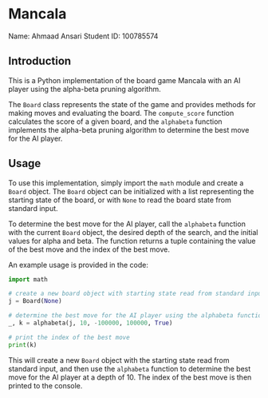 # Mancala
Name: Ahmaad Ansari 
Student ID: 100785574
## Introduction
This is a Python implementation of the board game Mancala with an AI player using the alpha-beta pruning algorithm.

The `Board` class represents the state of the game and provides methods for making moves and evaluating the board. The `compute_score` function calculates the score of a given board, and the `alphabeta` function implements the alpha-beta pruning algorithm to determine the best move for the AI player.

## Usage
To use this implementation, simply import the `math` module and create a `Board` object. The `Board` object can be initialized with a list representing the starting state of the board, or with `None` to read the board state from standard input.

To determine the best move for the AI player, call the `alphabeta` function with the current `Board` object, the desired depth of the search, and the initial values for alpha and beta. The function returns a tuple containing the value of the best move and the index of the best move.

An example usage is provided in the code:
```python
import math

# create a new board object with starting state read from standard input
j = Board(None)

# determine the best move for the AI player using the alphabeta function
_, k = alphabeta(j, 10, -100000, 100000, True)

# print the index of the best move
print(k)
```
This will create a new `Board` object with the starting state read from standard input, and then use the `alphabeta` function to determine the best move for the AI player at a depth of 10. The index of the best move is then printed to the console.